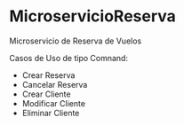 # MicroservicioReserva
Microservicio de Reserva de Vuelos

Casos de Uso de tipo Comnand:
-  Crear Reserva
- Cancelar Reserva
- Crear Cliente
- Modificar Cliente
- Eliminar Cliente